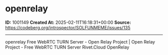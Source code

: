 # openrelay

**ID:** 1001149
**Created At:** 2025-02-11T16:18:31+00:00
**Source:** https://codeberg.org/introspector/SOLFUNMEME/issues/135

---


openrelay
Free WebRTC TURN Server - Open Relay Project | Open Relay Project - Free WebRTC TURN Server
Rivet.Cloud
OpenRelay
